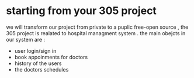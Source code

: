 # starting from your 305 project
 we will transform our project from private to a puplic free-open source , the 305 project is realated to hospital managment system .
the main obejcts in our system are :
- user login/sign in
- book appoinments for doctors
- history of the users
- the doctors schedules 
